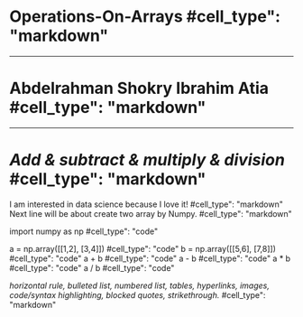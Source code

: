 # Operations-On-Arrays                                            #cell_type": "markdown"
________________________________________
# Abdelrahman Shokry Ibrahim Atia                                 #cell_type": "markdown"
______________________________________________
# _Add & subtract & multiply & division_                          #cell_type": "markdown"

I am interested in data science because I love it!                #cell_type": "markdown"
Next line will be about create two array by Numpy.                #cell_type": "markdown"

import numpy as np                                                #cell_type": "code"

a = np.array([[1,2],
              [3,4]])                                             #cell_type": "code"
b = np.array([[5,6],
              [7,8]])                                             #cell_type": "code"
a + b                                                             #cell_type": "code"
a - b                                                             #cell_type": "code"
a * b                                                             #cell_type": "code"
a / b                                                             #cell_type": "code"


_horizontal rule, bulleted list, numbered list, tables, hyperlinks, images, code/syntax highlighting, blocked quotes, strikethrough._   #cell_type": "markdown"
